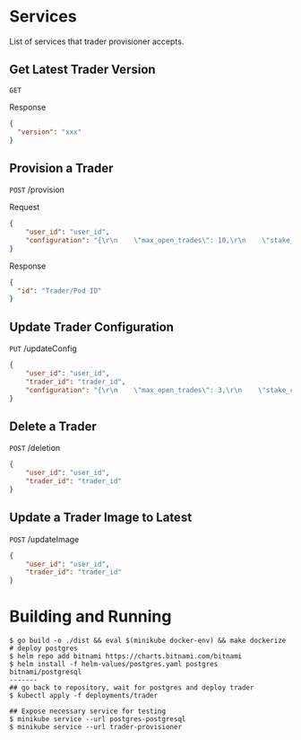 # Services
List of services that trader provisioner accepts.
## Get Latest Trader Version
```GET```

Response
```json
{
  "version": "xxx"
}
```


## Provision a Trader 
```POST``` /provision

Request
```json
{
	"user_id": "user_id",
	"configuration": "{\r\n    \"max_open_trades\": 10,\r\n    \"stake_currency\": \"USDT\",\r\n    \"stake_amount\": \"unlimited\",\r\n    \"tradable_balance_ratio\": 0.99,\r\n    \"fiat_display_currency\": \"USD\",\r\n    \"timeframe\": \"1h\",\r\n    \"dry_run\": true,\r\n    \"cancel_open_orders_on_exit\": true,\r\n    \"unfilledtimeout\": {\r\n        \"buy\": 10,\r\n        \"sell\": 30\r\n    },\r\n    \"bid_strategy\": {\r\n        \"ask_last_balance\": 0.0,\r\n        \"use_order_book\": false,\r\n        \"order_book_top\": 1,\r\n        \"check_depth_of_market\": {\r\n            \"enabled\": false,\r\n            \"bids_to_ask_delta\": 1\r\n        }\r\n    },\r\n    \"ask_strategy\": {\r\n        \"use_order_book\": false,\r\n        \"order_book_min\": 1,\r\n        \"order_book_max\": 1,\r\n        \"use_sell_signal\": true,\r\n        \"sell_profit_only\": false,\r\n        \"ignore_roi_if_buy_signal\": false\r\n    },\r\n    \"exchange\": {\r\n        \"name\": \"binance\",\r\n        \"key\": \"MUEI9XWUexwPHR6zWu3o3VLZ0sY2eQ021BEXGBz2t5f77OX5XlwbONpSP2trQeKi\",\r\n        \"secret\": \"h2b0o7EMwf3qHFHEtTFPXkqHCF9BkCGKSil1qx4oUHL1alwVWejilCSTUkABWnRd\",\r\n        \"ccxt_config\": {\"enableRateLimit\": true},\r\n        \"ccxt_async_config\": {\r\n            \"enableRateLimit\": true,\r\n            \"rateLimit\": 200\r\n        },\r\n        \"pair_whitelist\": [\r\n            \"BTC\/USDT\",\r\n            \"1INCH\/USDT\",\r\n            \"AAVE\/USDT\",\r\n            \"ACM\/USDT\",\r\n            \"ADA\/USDT\",\r\n            \"AION\/USDT\",\r\n            \"AKRO\/USDT\",\r\n            \"ALGO\/USDT\",\r\n            \"ALICE\/USDT\",\r\n            \"ALPHA\/USDT\",\r\n            \"ANKR\/USDT\",\r\n            \"ANT\/USDT\",\r\n            \"ARDR\/USDT\",\r\n            \"ARPA\/USDT\",\r\n            \"ASR\/USDT\",\r\n            \"ATM\/USDT\",\r\n            \"ATOM\/USDT\",\r\n            \"AUDIO\/USDT\",\r\n            \"AUD\/USDT\",\r\n            \"AUTO\/USDT\",\r\n            \"AVA\/USDT\",\r\n            \"AVAX\/USDT\",\r\n            \"AXS\/USDT\",\r\n            \"BADGER\/USDT\",\r\n            \"BAL\/USDT\",\r\n            \"BAND\/USDT\",\r\n            \"BAT\/USDT\",\r\n            \"BCH\/USDT\",\r\n            \"BEAM\/USDT\",\r\n            \"BEL\/USDT\",\r\n            \"BLZ\/USDT\",\r\n            \"BNT\/USDT\",\r\n            \"BTCST\/USDT\",\r\n            \"BTT\/USDT\",\r\n            \"BUSD\/USDT\",\r\n            \"BZRX\/USDT\",\r\n            \"CAKE\/USDT\",\r\n            \"CELO\/USDT\",\r\n            \"CELR\/USDT\",\r\n            \"CFX\/USDT\",\r\n            \"CHR\/USDT\",\r\n            \"CHZ\/USDT\",\r\n            \"CKB\/USDT\",\r\n            \"COCOS\/USDT\",\r\n            \"COMP\/USDT\",\r\n            \"COS\/USDT\",\r\n            \"COTI\/USDT\",\r\n            \"CRV\/USDT\",\r\n            \"CTK\/USDT\",\r\n            \"CTSI\/USDT\",\r\n            \"CTXC\/USDT\",\r\n            \"CVC\/USDT\",\r\n            \"DASH\/USDT\",\r\n            \"DATA\/USDT\",\r\n            \"DCR\/USDT\",\r\n            \"DEGO\/USDT\",\r\n            \"DENT\/USDT\",\r\n            \"DGB\/USDT\",\r\n            \"DIA\/USDT\",\r\n            \"DNT\/USDT\",\r\n            \"DOCK\/USDT\",\r\n            \"DODO\/USDT\",\r\n            \"DOGE\/USDT\",\r\n            \"DOT\/USDT\",\r\n            \"DREP\/USDT\",\r\n            \"DUSK\/USDT\",\r\n            \"EGLD\/USDT\",\r\n            \"ENJ\/USDT\",\r\n            \"EOS\/USDT\",\r\n            \"EPS\/USDT\",\r\n            \"ETC\/USDT\",\r\n            \"EUR\/USDT\",\r\n            \"FET\/USDT\",\r\n            \"FIL\/USDT\",\r\n            \"FIO\/USDT\",\r\n            \"FIRO\/USDT\",\r\n            \"FIS\/USDT\",\r\n            \"FLM\/USDT\",\r\n            \"FTM\/USDT\",\r\n            \"FTT\/USDT\",\r\n            \"FUN\/USDT\",\r\n            \"GBP\/USDT\",\r\n            \"GRT\/USDT\",\r\n            \"GTO\/USDT\",\r\n            \"GXS\/USDT\",\r\n            \"HARD\/USDT\",\r\n            \"HBAR\/USDT\",\r\n            \"HIVE\/USDT\",\r\n            \"HNT\/USDT\",\r\n            \"HOT\/USDT\",\r\n            \"ICX\/USDT\",\r\n            \"INJ\/USDT\",\r\n            \"IOST\/USDT\",\r\n            \"IOTA\/USDT\",\r\n            \"IOTX\/USDT\",\r\n            \"IRIS\/USDT\",\r\n            \"JST\/USDT\",\r\n            \"JUV\/USDT\",\r\n            \"KAVA\/USDT\",\r\n            \"KEY\/USDT\",\r\n            \"KMD\/USDT\",\r\n            \"KNC\/USDT\",\r\n            \"KSM\/USDT\",\r\n            \"LINA\/USDT\",\r\n            \"LINK\/USDT\",\r\n            \"LIT\/USDT\",\r\n            \"LRC\/USDT\",\r\n            \"LSK\/USDT\",\r\n            \"LTC\/USDT\",\r\n            \"LTO\/USDT\",\r\n            \"LUNA\/USDT\",\r\n            \"MANA\/USDT\",\r\n            \"MATIC\/USDT\",\r\n            \"MBL\/USDT\",\r\n            \"MDT\/USDT\",\r\n            \"MFT\/USDT\",\r\n            \"MITH\/USDT\",\r\n            \"MKR\/USDT\",\r\n            \"MTL\/USDT\",\r\n            \"NANO\/USDT\",\r\n            \"NBS\/USDT\",\r\n            \"NEAR\/USDT\",\r\n            \"NEO\/USDT\",\r\n            \"NMR\/USDT\",\r\n            \"NULS\/USDT\",\r\n            \"OCEAN\/USDT\",\r\n            \"OGN\/USDT\",\r\n            \"OG\/USDT\",\r\n            \"OMG\/USDT\",\r\n            \"OM\/USDT\",\r\n            \"ONE\/USDT\",\r\n            \"ONG\/USDT\",\r\n            \"ONT\/USDT\",\r\n            \"ORN\/USDT\",\r\n            \"OXT\/USDT\",\r\n            \"PAXG\/USDT\",\r\n            \"PAX\/USDT\",\r\n            \"PERL\/USDT\",\r\n            \"PERP\/USDT\",\r\n            \"PNT\/USDT\",\r\n            \"POND\/USDT\",\r\n            \"PSG\/USDT\",\r\n            \"PUNDIX\/USDT\",\r\n            \"QTUM\/USDT\",\r\n            \"RAMP\/USDT\",\r\n            \"REEF\/USDT\",\r\n            \"REP\/USDT\",\r\n            \"RIF\/USDT\",\r\n            \"RLC\/USDT\",\r\n            \"ROSE\/USDT\",\r\n            \"RSR\/USDT\",\r\n            \"RUNE\/USDT\",\r\n            \"RVN\/USDT\",\r\n            \"SAND\/USDT\",\r\n            \"SC\/USDT\",\r\n            \"SFP\/USDT\",\r\n            \"SKL\/USDT\",\r\n            \"SNX\/USDT\",\r\n            \"SOL\/USDT\",\r\n            \"SRM\/USDT\",\r\n            \"STMX\/USDT\",\r\n            \"STORJ\/USDT\",\r\n            \"STPT\/USDT\",\r\n            \"STRAX\/USDT\",\r\n            \"STX\/USDT\",\r\n            \"SUN\/USDT\",\r\n            \"SUPER\/USDT\",\r\n            \"SUSD\/USDT\",\r\n            \"SUSHI\/USDT\",\r\n            \"SXP\/USDT\",\r\n            \"TCT\/USDT\",\r\n            \"TFUEL\/USDT\",\r\n            \"THETA\/USDT\",\r\n            \"TKO\/USDT\",\r\n            \"TOMO\/USDT\",\r\n            \"TRB\/USDT\",\r\n            \"TROY\/USDT\",\r\n            \"TRU\/USDT\",\r\n            \"TRX\/USDT\",\r\n            \"TUSD\/USDT\",\r\n            \"TWT\/USDT\",\r\n            \"UMA\/USDT\",\r\n            \"UNFI\/USDT\",\r\n            \"UNI\/USDT\",\r\n            \"USDC\/USDT\",\r\n            \"UTK\/USDT\",\r\n            \"VET\/USDT\",\r\n            \"VITE\/USDT\",\r\n            \"VTHO\/USDT\",\r\n            \"WAN\/USDT\",\r\n            \"WAVES\/USDT\",\r\n            \"WING\/USDT\",\r\n            \"WIN\/USDT\",\r\n            \"WNXM\/USDT\",\r\n            \"WRX\/USDT\",\r\n            \"WTC\/USDT\",\r\n            \"XEM\/USDT\",\r\n            \"XLM\/USDT\",\r\n            \"XMR\/USDT\",\r\n            \"XRP\/USDT\",\r\n            \"XTZ\/USDT\",\r\n            \"XVS\/USDT\",\r\n            \"YFII\/USDT\",\r\n            \"YFI\/USDT\",\r\n            \"ZEC\/USDT\",\r\n            \"ZEN\/USDT\",\r\n            \"ZIL\/USDT\",\r\n            \"ZRX\/USDT\",\r\n            \"BNB\/USDT\",\r\n            \"ETH\/USDT\",\r\n            \"REN\/USDT\",\r\n            \"NKN\/USDT\",\r\n            \"BTS\/USDT\"\r\n        ],\r\n        \"pair_blacklist\": [\r\n            \"BNB\/BTC\"\r\n        ]\r\n    },\r\n    \"pairlists\": [\r\n        {\"method\": \"StaticPairList\"}\r\n    ],\r\n    \"edge\": {\r\n        \"enabled\": false,\r\n        \"process_throttle_secs\": 3600,\r\n        \"calculate_since_number_of_days\": 7,\r\n        \"allowed_risk\": 0.01,\r\n        \"stoploss_range_min\": -0.0001,\r\n        \"stoploss_range_max\": -0.1,\r\n        \"stoploss_range_step\": -0.0001,\r\n        \"minimum_winrate\": 0.60,\r\n        \"minimum_expectancy\": 0.20,\r\n        \"min_trade_number\": 10,\r\n        \"max_trade_duration_minute\": 1440,\r\n        \"remove_pumps\": false\r\n    },\r\n    \"telegram\": {\r\n        \"enabled\": false,\r\n        \"token\": \"1777355043:AAFV61iE0FgXEkyZEbOdEYfsjldGI3cFehE\",\r\n        \"chat_id\": \"1574109528\"\r\n    },\r\n    \"api_server\": {\r\n        \"enabled\": true,\r\n        \"listen_ip_address\": \"0.0.0.0\",\r\n        \"listen_port\": 8080,\r\n        \"verbosity\": \"error\",\r\n        \"jwt_secret_key\": \"somethingrandom\",\r\n        \"CORS_origins\": [],\r\n        \"username\": \"freqtrader\",\r\n        \"password\": \"SuperSecurePassword\"\r\n    },\r\n    \"bot_name\": \"turantrade_bot\",\r\n    \"initial_state\": \"running\",\r\n    \"forcebuy_enable\": false,\r\n    \"internals\": {\r\n        \"process_throttle_secs\": 5\r\n    },\r\n    \"strategy\": \"PortfolioStrategy\"\r\n}"
}
```
Response
```json
{
  "id": "Trader/Pod ID"
}
```

## Update Trader Configuration

```PUT``` /updateConfig
```json
{
	"user_id": "user_id",
	"trader_id": "trader_id",
	"configuration": "{\r\n    \"max_open_trades\": 3,\r\n    \"stake_currency\": \"USDT\",\r\n    \"stake_amount\": \"unlimited\",\r\n    \"tradable_balance_ratio\": 0.99,\r\n    \"fiat_display_currency\": \"USD\",\r\n    \"timeframe\": \"1h\",\r\n    \"dry_run\": true,\r\n    \"cancel_open_orders_on_exit\": false,\r\n    \"unfilledtimeout\": {\r\n        \"buy\": 10,\r\n        \"sell\": 30\r\n    },\r\n    \"bid_strategy\": {\r\n        \"ask_last_balance\": 0.0,\r\n        \"use_order_book\": false,\r\n        \"order_book_top\": 1,\r\n        \"check_depth_of_market\": {\r\n            \"enabled\": false,\r\n            \"bids_to_ask_delta\": 1\r\n        }\r\n    },\r\n    \"ask_strategy\": {\r\n        \"use_order_book\": false,\r\n        \"order_book_min\": 1,\r\n        \"order_book_max\": 1,\r\n        \"use_sell_signal\": true,\r\n        \"sell_profit_only\": false,\r\n        \"ignore_roi_if_buy_signal\": false\r\n    },\r\n    \"exchange\": {\r\n        \"name\": \"binance\",\r\n        \"key\": \"MUEI9XWUexwPHR6zWu3o3VLZ0sY2eQ021BEXGBz2t5f77OX5XlwbONpSP2trQeKi\",\r\n        \"secret\": \"h2b0o7EMwf3qHFHEtTFPXkqHCF9BkCGKSil1qx4oUHL1alwVWejilCSTUkABWnRd\",\r\n        \"ccxt_config\": {\"enableRateLimit\": true},\r\n        \"ccxt_async_config\": {\r\n            \"enableRateLimit\": true,\r\n            \"rateLimit\": 200\r\n        },\r\n        \"pair_whitelist\": [\r\n            \"BTC\/USDT\",\r\n            \"1INCH\/USDT\",\r\n            \"AAVE\/USDT\",\r\n            \"ACM\/USDT\",\r\n            \"ADA\/USDT\",\r\n            \"AION\/USDT\",\r\n            \"AKRO\/USDT\",\r\n            \"ALGO\/USDT\",\r\n            \"ALICE\/USDT\",\r\n            \"ALPHA\/USDT\",\r\n            \"ANKR\/USDT\",\r\n            \"ANT\/USDT\",\r\n            \"ARDR\/USDT\",\r\n            \"ARPA\/USDT\",\r\n            \"ASR\/USDT\",\r\n            \"ATM\/USDT\",\r\n            \"ATOM\/USDT\",\r\n            \"AUDIO\/USDT\",\r\n            \"AUD\/USDT\",\r\n            \"AUTO\/USDT\",\r\n            \"AVA\/USDT\",\r\n            \"AVAX\/USDT\",\r\n            \"AXS\/USDT\",\r\n            \"BADGER\/USDT\",\r\n            \"BAL\/USDT\",\r\n            \"BAND\/USDT\",\r\n            \"BAT\/USDT\",\r\n            \"BCH\/USDT\",\r\n            \"BEAM\/USDT\",\r\n            \"BEL\/USDT\",\r\n            \"BLZ\/USDT\",\r\n            \"BNT\/USDT\",\r\n            \"BTCST\/USDT\",\r\n            \"BTT\/USDT\",\r\n            \"BUSD\/USDT\",\r\n            \"BZRX\/USDT\",\r\n            \"CAKE\/USDT\",\r\n            \"CELO\/USDT\",\r\n            \"CELR\/USDT\",\r\n            \"CFX\/USDT\",\r\n            \"CHR\/USDT\",\r\n            \"CHZ\/USDT\",\r\n            \"CKB\/USDT\",\r\n            \"COCOS\/USDT\",\r\n            \"COMP\/USDT\",\r\n            \"COS\/USDT\",\r\n            \"COTI\/USDT\",\r\n            \"CRV\/USDT\",\r\n            \"CTK\/USDT\",\r\n            \"CTSI\/USDT\",\r\n            \"CTXC\/USDT\",\r\n            \"CVC\/USDT\",\r\n            \"DASH\/USDT\",\r\n            \"DATA\/USDT\",\r\n            \"DCR\/USDT\",\r\n            \"DEGO\/USDT\",\r\n            \"DENT\/USDT\",\r\n            \"DGB\/USDT\",\r\n            \"DIA\/USDT\",\r\n            \"DNT\/USDT\",\r\n            \"DOCK\/USDT\",\r\n            \"DODO\/USDT\",\r\n            \"DOGE\/USDT\",\r\n            \"DOT\/USDT\",\r\n            \"DREP\/USDT\",\r\n            \"DUSK\/USDT\",\r\n            \"EGLD\/USDT\",\r\n            \"ENJ\/USDT\",\r\n            \"EOS\/USDT\",\r\n            \"EPS\/USDT\",\r\n            \"ETC\/USDT\",\r\n            \"EUR\/USDT\",\r\n            \"FET\/USDT\",\r\n            \"FIL\/USDT\",\r\n            \"FIO\/USDT\",\r\n            \"FIRO\/USDT\",\r\n            \"FIS\/USDT\",\r\n            \"FLM\/USDT\",\r\n            \"FTM\/USDT\",\r\n            \"FTT\/USDT\",\r\n            \"FUN\/USDT\",\r\n            \"GBP\/USDT\",\r\n            \"GRT\/USDT\",\r\n            \"GTO\/USDT\",\r\n            \"GXS\/USDT\",\r\n            \"HARD\/USDT\",\r\n            \"HBAR\/USDT\",\r\n            \"HIVE\/USDT\",\r\n            \"HNT\/USDT\",\r\n            \"HOT\/USDT\",\r\n            \"ICX\/USDT\",\r\n            \"INJ\/USDT\",\r\n            \"IOST\/USDT\",\r\n            \"IOTA\/USDT\",\r\n            \"IOTX\/USDT\",\r\n            \"IRIS\/USDT\",\r\n            \"JST\/USDT\",\r\n            \"JUV\/USDT\",\r\n            \"KAVA\/USDT\",\r\n            \"KEY\/USDT\",\r\n            \"KMD\/USDT\",\r\n            \"KNC\/USDT\",\r\n            \"KSM\/USDT\",\r\n            \"LINA\/USDT\",\r\n            \"LINK\/USDT\",\r\n            \"LIT\/USDT\",\r\n            \"LRC\/USDT\",\r\n            \"LSK\/USDT\",\r\n            \"LTC\/USDT\",\r\n            \"LTO\/USDT\",\r\n            \"LUNA\/USDT\",\r\n            \"MANA\/USDT\",\r\n            \"MATIC\/USDT\",\r\n            \"MBL\/USDT\",\r\n            \"MDT\/USDT\",\r\n            \"MFT\/USDT\",\r\n            \"MITH\/USDT\",\r\n            \"MKR\/USDT\",\r\n            \"MTL\/USDT\",\r\n            \"NANO\/USDT\",\r\n            \"NBS\/USDT\",\r\n            \"NEAR\/USDT\",\r\n            \"NEO\/USDT\",\r\n            \"NMR\/USDT\",\r\n            \"NULS\/USDT\",\r\n            \"OCEAN\/USDT\",\r\n            \"OGN\/USDT\",\r\n            \"OG\/USDT\",\r\n            \"OMG\/USDT\",\r\n            \"OM\/USDT\",\r\n            \"ONE\/USDT\",\r\n            \"ONG\/USDT\",\r\n            \"ONT\/USDT\",\r\n            \"ORN\/USDT\",\r\n            \"OXT\/USDT\",\r\n            \"PAXG\/USDT\",\r\n            \"PAX\/USDT\",\r\n            \"PERL\/USDT\",\r\n            \"PERP\/USDT\",\r\n            \"PNT\/USDT\",\r\n            \"POND\/USDT\",\r\n            \"PSG\/USDT\",\r\n            \"PUNDIX\/USDT\",\r\n            \"QTUM\/USDT\",\r\n            \"RAMP\/USDT\",\r\n            \"REEF\/USDT\",\r\n            \"REP\/USDT\",\r\n            \"RIF\/USDT\",\r\n            \"RLC\/USDT\",\r\n            \"ROSE\/USDT\",\r\n            \"RSR\/USDT\",\r\n            \"RUNE\/USDT\",\r\n            \"RVN\/USDT\",\r\n            \"SAND\/USDT\",\r\n            \"SC\/USDT\",\r\n            \"SFP\/USDT\",\r\n            \"SKL\/USDT\",\r\n            \"SNX\/USDT\",\r\n            \"SOL\/USDT\",\r\n            \"SRM\/USDT\",\r\n            \"STMX\/USDT\",\r\n            \"STORJ\/USDT\",\r\n            \"STPT\/USDT\",\r\n            \"STRAX\/USDT\",\r\n            \"STX\/USDT\",\r\n            \"SUN\/USDT\",\r\n            \"SUPER\/USDT\",\r\n            \"SUSD\/USDT\",\r\n            \"SUSHI\/USDT\",\r\n            \"SXP\/USDT\",\r\n            \"TCT\/USDT\",\r\n            \"TFUEL\/USDT\",\r\n            \"THETA\/USDT\",\r\n            \"TKO\/USDT\",\r\n            \"TOMO\/USDT\",\r\n            \"TRB\/USDT\",\r\n            \"TROY\/USDT\",\r\n            \"TRU\/USDT\",\r\n            \"TRX\/USDT\",\r\n            \"TUSD\/USDT\",\r\n            \"TWT\/USDT\",\r\n            \"UMA\/USDT\",\r\n            \"UNFI\/USDT\",\r\n            \"UNI\/USDT\",\r\n            \"USDC\/USDT\",\r\n            \"UTK\/USDT\",\r\n            \"VET\/USDT\",\r\n            \"VITE\/USDT\",\r\n            \"VTHO\/USDT\",\r\n            \"WAN\/USDT\",\r\n            \"WAVES\/USDT\",\r\n            \"WING\/USDT\",\r\n            \"WIN\/USDT\",\r\n            \"WNXM\/USDT\",\r\n            \"WRX\/USDT\",\r\n            \"WTC\/USDT\",\r\n            \"XEM\/USDT\",\r\n            \"XLM\/USDT\",\r\n            \"XMR\/USDT\",\r\n            \"XRP\/USDT\",\r\n            \"XTZ\/USDT\",\r\n            \"XVS\/USDT\",\r\n            \"YFII\/USDT\",\r\n            \"YFI\/USDT\",\r\n            \"ZEC\/USDT\",\r\n            \"ZEN\/USDT\",\r\n            \"ZIL\/USDT\",\r\n            \"ZRX\/USDT\",\r\n            \"BNB\/USDT\",\r\n            \"ETH\/USDT\",\r\n            \"REN\/USDT\",\r\n            \"NKN\/USDT\",\r\n            \"BTS\/USDT\"\r\n        ],\r\n        \"pair_blacklist\": [\r\n            \"BNB\/BTC\"\r\n        ]\r\n    },\r\n    \"pairlists\": [\r\n        {\"method\": \"StaticPairList\"}\r\n    ],\r\n    \"edge\": {\r\n        \"enabled\": false,\r\n        \"process_throttle_secs\": 3600,\r\n        \"calculate_since_number_of_days\": 7,\r\n        \"allowed_risk\": 0.01,\r\n        \"stoploss_range_min\": -0.0001,\r\n        \"stoploss_range_max\": -0.1,\r\n        \"stoploss_range_step\": -0.0001,\r\n        \"minimum_winrate\": 0.60,\r\n        \"minimum_expectancy\": 0.20,\r\n        \"min_trade_number\": 10,\r\n        \"max_trade_duration_minute\": 1440,\r\n        \"remove_pumps\": false\r\n    },\r\n    \"telegram\": {\r\n        \"enabled\": false,\r\n        \"token\": \"1777355043:AAFV61iE0FgXEkyZEbOdEYfsjldGI3cFehE\",\r\n        \"chat_id\": \"1574109528\"\r\n    },\r\n    \"api_server\": {\r\n        \"enabled\": true,\r\n        \"listen_ip_address\": \"0.0.0.0\",\r\n        \"listen_port\": 8080,\r\n        \"verbosity\": \"error\",\r\n        \"jwt_secret_key\": \"somethingrandom\",\r\n        \"CORS_origins\": [],\r\n        \"username\": \"freqtrader\",\r\n        \"password\": \"SuperSecurePassword\"\r\n    },\r\n    \"bot_name\": \"turantrade_bot\",\r\n    \"initial_state\": \"running\",\r\n    \"forcebuy_enable\": false,\r\n    \"internals\": {\r\n        \"process_throttle_secs\": 5\r\n    },\r\n    \"strategy\": \"PortfolioStrategy\"\r\n}"
}
```
## Delete a Trader
```POST``` /deletion 
```json
{
	"user_id": "user_id",
	"trader_id": "trader_id"
}
```

## Update a Trader Image to Latest
```POST``` /updateImage
```json
{
	"user_id": "user_id",
	"trader_id": "trader_id"
}
```

# Building and Running

````shell
$ go build -o ./dist && eval $(minikube docker-env) && make dockerize 
# deploy postgres
$ helm repo add bitnami https://charts.bitnami.com/bitnami
$ helm install -f helm-values/postgres.yaml postgres bitnami/postgresql
-------
## go back to repository, wait for postgres and deploy trader
$ kubectl apply -f deployments/trader

## Expose necessary service for testing
$ minikube service --url postgres-postgresql 
$ minikube service --url trader-provisioner
````



